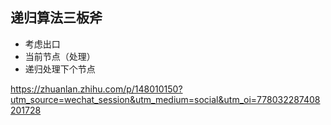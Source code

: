 ## 递归算法三板斧

- 考虑出口
- 当前节点（处理）
- 递归处理下个节点

https://zhuanlan.zhihu.com/p/148010150?utm_source=wechat_session&utm_medium=social&utm_oi=778032287408201728

